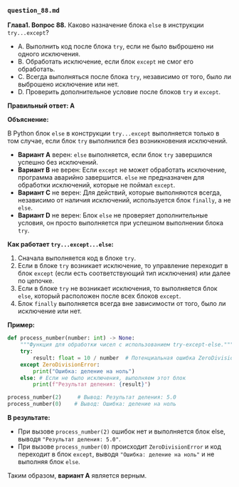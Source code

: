 ### `question_88.md`

**Глава1. Вопрос 88.** Каково назначение блока `else` в инструкции `try...except`?

- A. Выполнить код после блока `try`, если не было выброшено ни одного исключения.
- B. Обработать исключение, если блок `except` не смог его обработать.
- C. Всегда выполняться после блока `try`, независимо от того, было ли выброшено исключение или нет.
- D. Проверить дополнительное условие после блоков `try` и `except`.

**Правильный ответ: A**

**Объяснение:**

В Python блок `else` в конструкции `try...except` выполняется только в том случае, если блок `try` выполнился без возникновения исключений.

*   **Вариант A** верен: `else` выполняется, если блок `try` завершился успешно без исключений.
*   **Вариант B** не верен: Если `except` не может обработать исключение, программа аварийно завершится. `else` не предназначен для обработки исключений, которые не поймал `except`.
*   **Вариант C** не верен: Для действий, которые выполняются всегда, независимо от наличия исключений, используется блок `finally`, а не `else`.
*   **Вариант D** не верен: Блок `else` не проверяет дополнительные условия, он просто выполняется при успешном выполнении блока `try`.

**Как работает `try...except...else`:**

1.  Сначала выполняется код в блоке `try`.
2.  Если в блоке `try` возникает исключение, то управление переходит в блок `except` (если есть соответствующий тип исключения) или далее по цепочке.
3.  Если в блоке `try` не возникает исключения, то выполняется блок `else`, который расположен после всех блоков `except`.
4.  Блок `finally` выполняется всегда вне зависимости от того, было ли исключение или нет.

**Пример:**

```python
def process_number(number: int) -> None:
    """Функция для обработки чисел с использованием try-except-else."""
    try:
        result: float = 10 / number  # Потенциальная ошибка ZeroDivisionError
    except ZeroDivisionError:
        print("Ошибка: деление на ноль")
    else: # Если не было исключения, выполняем этот блок
        print(f"Результат деления: {result}")

process_number(2)     # Вывод: Результат деления: 5.0
process_number(0)    # Вывод: Ошибка: деление на ноль
```

**В результате:**
*  При вызове `process_number(2)` ошибок нет и выполняется блок else, выводя `"Результат деления: 5.0"`.
*   При вызове `process_number(0)` происходит `ZeroDivisionError` и код переходит в блок `except`, выводя `"Ошибка: деление на ноль"` и не выполняя блок `else`.

Таким образом, **вариант A** является верным.
